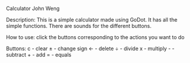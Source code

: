 Calculator
John Weng

Description:
	This is a simple calculator made using GoDot. It has all the simple functions. There are sounds for the different buttons. 
	
How to use:
	click the buttons corresponding to the actions you want to do
	
Buttons:
	c - clear
	± - change sign
	← - delete
	÷ - divide
	x - multiply
	- - subtract
	+ - add
	= - equals
	

